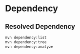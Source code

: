# Dependency

## Resolved Dependency

```bash
mvn dependency:list
mvn dependency:tree
mvn dependency:analyze
```